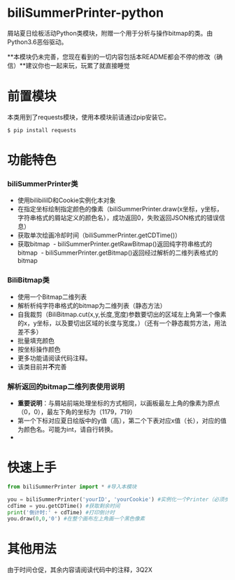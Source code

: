 # biliSummerPrinter-python
屑站夏日绘板活动Python类模块，附赠一个用于分析与操作bitmap的类。由Python3.6恶俗驱动。

**本模块仍未完善，您现在看到的一切内容包括本README都会不停的修改（确信）**建议你也一起来玩，玩累了就直接睡觉

# 前置模块
本类用到了requests模块，使用本模块前请通过pip安装它。

``` shell
$ pip install requests
```
# 功能特色
### biliSummerPrinter类
- 使用bilibiliID和Cookie实例化本对象
- 在指定坐标绘制指定颜色的像素（biliSummerPrinter.draw(x坐标，y坐标，字符串格式的屑站定义的颜色名），成功返回0，失败返回JSON格式的错误信息）
- 获取单次绘画冷却时间（biliSummerPrinter.getCDTime()）
- 获取bitmap
  - biliSummerPrinter.getRawBitmap()返回纯字符串格式的bitmap
  - biliSummerPrinter.getBitmap()返回经过解析的二维列表格式的bitmap
  
### BiliBitmap类
- 使用一个Bitmap二维列表
- 解析析纯字符串格式的bitmap为二维列表（静态方法）
- 自我裁剪（BiliBitmap.cut(x,y,长度,宽度)参数要切出的区域左上角第一个像素的x，y坐标，以及要切出区域的长度与宽度。）（还有一个静态裁剪方法，用法差不多）
- 批量填充颜色
- 按坐标操作颜色
- 更多功能请阅读代码注释。
- 该类目前并**不**完善

### 解析返回的bitmap二维列表使用说明
- **重要说明**：与屑站前端处理坐标的方式相同，以画板最左上角的像素为原点（0，0），最左下角的坐标为（1179，719）
- 第一个下标对应夏日绘版中的y值（高），第二个下表对应x值（长），对应的值为颜色名。可能为int，请自行转换。
- 


# 快速上手

``` python
from biliSummerPrinter import * #导入本模块

you = biliSummerPrinter('yourID', 'yourCookie') #实例化一个Printer（必须步骤）
cdTime = you.getCDTime() #获取剩余时间
print('倒计时:' + cdTime) #打印倒计时
you.draw(0,0,'0') #在整个画布左上角画一个黑色像素
```

# 其他用法
由于时间仓促，其余内容请阅读代码中的注释，3Q2X

